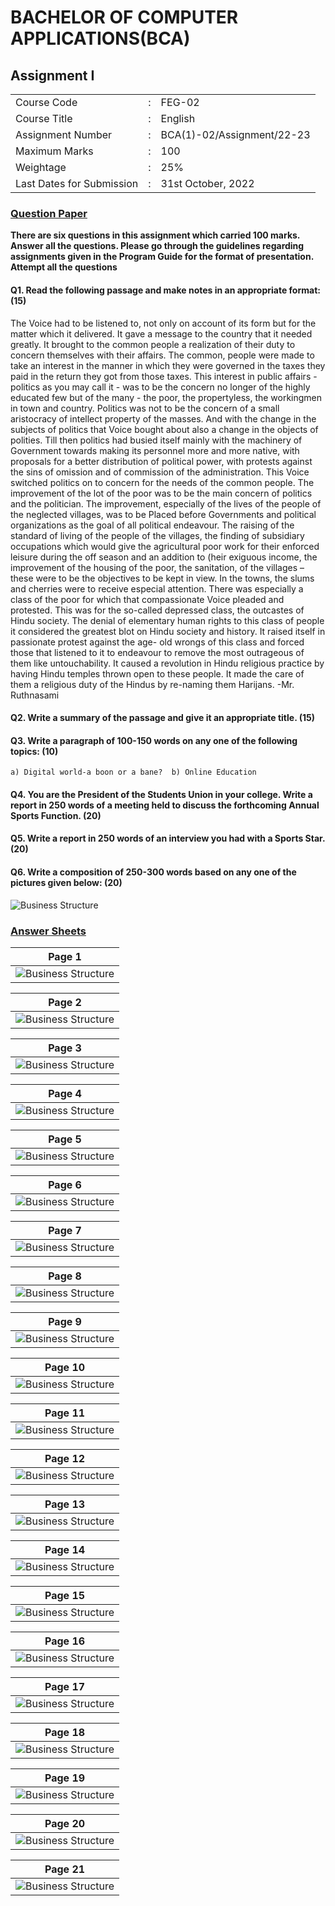 # BACHELOR OF COMPUTER APPLICATIONS(BCA)
## Assignment I
|  |  |  |
|-------------|-------------|---------|
|Course Code |:| FEG-02 |
|Course Title |:| English | 
|Assignment Number |:| BCA(1)-02/Assignment/22-23|
|Maximum Marks |:| 100|
|Weightage |:| 25%|
|Last Dates for Submission |:| 31st October, 2022|

### <u> **Question Paper** </u> 
**There are six questions in this assignment which carried 100 marks. Answer all the questions. Please go through the guidelines regarding assignments given in the Program Guide for the format of presentation.**
**Attempt all the questions**

#### Q1. Read the following passage and make notes in an appropriate format: (15)
The Voice had to be listened to, not only on account of its form but for the matter which it delivered. It gave a message to the country that it needed greatly. It brought to the common people a realization of their duty to concern themselves with their affairs. The common, people were made to take an interest in the manner in which they were governed in the taxes they paid in the return they got from those taxes. This interest in public affairs - politics as you may call it - was to be the concern no longer of the highly educated few but of the many - the poor, the propertyless, the workingmen in town and country. Politics was not to be the concern of a small aristocracy of intellect property of the masses. And with the change in the subjects of politics that Voice bought about also a change in the objects of polities. Till then politics had busied
itself mainly with the machinery of Government towards making its personnel more and more native, with proposals for a better distribution of political power, with protests against the sins of omission and of commission of the administration. This Voice switched politics on to concern for the needs of the common people. The improvement of the lot of the poor was to be the main concern of politics and the politician. The improvement, especially of the lives of the people of the neglected villages, was to be Placed before Governments and political organizations as the goal of all political endeavour. The raising of the standard of living of the people of the villages, the finding of subsidiary occupations which would give the agricultural
poor work for their enforced leisure during the off season and an addition to (heir exiguous income, the improvement of the housing of the poor, the sanitation, of the villages – these were to be the objectives to be kept in view. In the towns, the slums and cherries were to receive especial attention. There was especially a class of the poor for which that compassionate Voice pleaded and protested. This was for the so-called depressed class, the outcastes of Hindu society. The denial of elementary human rights to this class of people it considered the greatest blot on Hindu society and history. It raised itself in passionate protest against the age- old wrongs of this class and forced those that listened to it to endeavour to remove the most outrageous of them like untouchability. It caused a revolution in Hindu religious practice by having Hindu temples thrown open to these people. It made the care of them a religious duty of the Hindus by re-naming them  Harijans.
    -Mr. Ruthnasami
#### Q2. Write a summary of the passage and give it an appropriate title. (15)
#### Q3. Write a paragraph of 100-150 words on any one of the following topics: (10)
    a) Digital world-a boon or a bane?  b) Online Education
#### Q4. You are the President of the Students Union in your college. Write a report in 250 words of a meeting held to discuss the forthcoming Annual Sports Function. (20)
#### Q5. Write a report in 250 words of an interview you had with a Sports Star. (20)
#### Q6. Write a composition of 250-300 words based on any one of the pictures given below: (20)
![Business Structure](images/picture_composition.PNG "Image")
### <u> **Answer Sheets** </u>
|Page 1|
|:-----------------------------------------:|
| ![Business Structure](images/Page01.jpg "Page 1")|


|Page 2|
|:--------------------------------------------------:|
| ![Business Structure](images/Page02.jpg "Page 2")|

|Page 3|
|:--------------------------------------------------:|
| ![Business Structure](images/Page03.jpg "Page 3")|

|Page 4|
|:--------------------------------------------------:|
| ![Business Structure](images/Page04.jpg "Page 4")|

|Page 5|
|:--------------------------------------------------:|
| ![Business Structure](images/Page05.jpg "Page 5")|

|Page 6|
|:--------------------------------------------------:|
| ![Business Structure](images/Page06.jpg "Page 6")|

|Page 7|
|:--------------------------------------------------:|
| ![Business Structure](images/Page07.jpg "Page 7")|

|Page 8|
|:--------------------------------------------------:|
| ![Business Structure](images/Page08.jpg "Page 8")|

|Page 9|
|:--------------------------------------------------:|
| ![Business Structure](images/Page09.jpg "Page 9")|


|Page 10|
|:--------------------------------------------------:|
| ![Business Structure](images/Page10.jpg "Page 10")|


|Page 11|
|:--------------------------------------------------:|
| ![Business Structure](images/Page11.jpg "Page 11")|


|Page 12|
|:--------------------------------------------------:|
| ![Business Structure](images/Page12.jpg "Page 12")|


|Page 13|
|:--------------------------------------------------:|
| ![Business Structure](images/Page13.jpg "Page 13")|


|Page 14|
|:--------------------------------------------------:|
| ![Business Structure](images/Page14.jpg "Page 14")|


|Page 15|
|:--------------------------------------------------:|
| ![Business Structure](images/Page15.jpg "Page 15")|


|Page 16|
|:--------------------------------------------------:|
| ![Business Structure](images/Page16.jpg "Page 16")|


|Page 17|
|:--------------------------------------------------:|
| ![Business Structure](images/Page17.jpg "Page 17")|


|Page 18|
|:--------------------------------------------------:|
| ![Business Structure](images/Page18.jpg "Page 18")|


|Page 19|
|:--------------------------------------------------:|
| ![Business Structure](images/Page19.jpg "Page 19")|


|Page 20|
|:--------------------------------------------------:|
| ![Business Structure](images/Page20.jpg "Page 20")|


|Page 21|
|:--------------------------------------------------:|
| ![Business Structure](images/Page21.jpg "Page 21")|